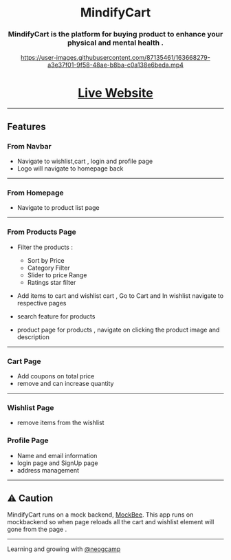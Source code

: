 



<div align="center">
  
#  MindifyCart

### MindifyCart is the platform for buying product to enhance your physical and mental health .   
 
 
https://user-images.githubusercontent.com/87135461/163668279-a3e37f01-9f58-48ae-b8ba-c0a138e6beda.mp4

  
# [Live Website](https://mindify-cart.netlify.app/)
  
</div>

--- 





## Features 

### From Navbar 

- Navigate to wishlist,cart , login and profile page 
- Logo will navigate to homepage back 

---

### From Homepage

-  Navigate to product list page 

--- 

### From Products Page 

- Filter the products : 
  
   - Sort by Price
   - Category Filter
   - Slider to price Range 
   - Ratings star filter 

- Add items to cart and wishlist cart , Go to Cart and In wishlist navigate to respective pages 
- search feature for products 
- product page for products , navigate on clicking the product image and description 

---

### Cart Page 

- Add coupons on total price 
- remove and can increase quantity 

---

### Wishlist Page 

- remove items from the wishlist 

### Profile Page 

- Name and email information 
- login page and SignUp page
- address management

---

## ⚠️ Caution

MindifyCart runs on a mock backend, [MockBee](https://mockbee.netlify.app/). This app runs on mockbackend so when page reloads all the cart and wishlist element will gone from the page .

---

Learning and growing with [@neogcamp](https://github.com/neogcamp)
